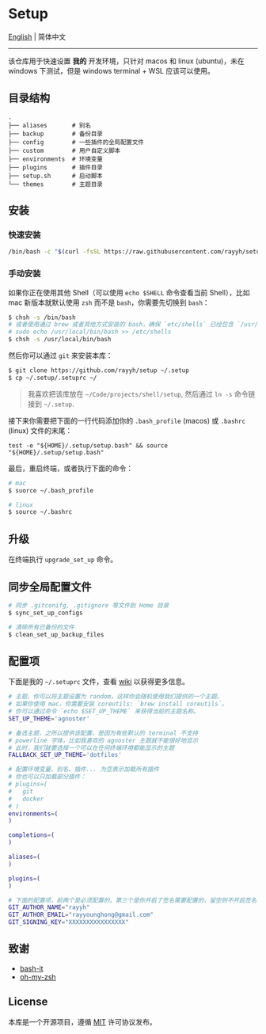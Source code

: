 # Setup

[English](README.md) | 简体中文

---

该仓库用于快速设置 **我的** 开发环境，只针对 macos 和 linux (ubuntu)，未在 windows 下测试，但是 windows terminal + WSL 应该可以使用。

## 目录结构

```
.
├── aliases       # 别名
├── backup        # 备份目录
├── config        # 一些插件的全局配置文件
├── custom        # 用户自定义脚本
├── environments  # 环境变量
├── plugins       # 插件目录
├── setup.sh      # 启动脚本
└── themes        # 主题目录
```

## 安装

### 快速安装

```bash
/bin/bash -c "$(curl -fsSL https://raw.githubusercontent.com/rayyh/setup/master/install.sh)"
```

### 手动安装

如果你正在使用其他 Shell（可以使用 `echo $SHELL` 命令查看当前 Shell），比如 mac 新版本就默认使用 `zsh` 而不是 `bash`，你需要先切换到 `bash`：

```bash
$ chsh -s /bin/bash
# 或者使用通过 brew 或者其他方式安装的 bash，确保 `etc/shells` 已经包含 `/usr/local/bin/bash`
# sudo echo /usr/local/bin/bash >> /etc/shells
$ chsh -s /usr/local/bin/bash
```

然后你可以通过 `git` 来安装本库：

```bash
$ git clone https://github.com/rayyh/setup ~/.setup
$ cp ~/.setup/.setuprc ~/
```

> 我喜欢把该库放在 `~/Code/projects/shell/setup`, 然后通过 `ln -s` 命令链接到 `~/.setup`.

接下来你需要把下面的一行代码添加你的 `.bash_profile` (macos) 或 `.bashrc` (linux) 文件的末尾：

```
test -e "${HOME}/.setup/setup.bash" && source "${HOME}/.setup/setup.bash"
```

最后，重启终端，或者执行下面的命令：

```bash
# mac
$ suorce ~/.bash_profile

# linux
$ source ~/.bashrc
```

## 升级

在终端执行 `upgrade_set_up` 命令。

## 同步全局配置文件

```bash
# 同步 .gitconifg, .gitignore 等文件到 Home 目录
$ sync_set_up_configs 

# 清除所有已备份的文件
$ clean_set_up_backup_files
```

## 配置项

下面是我的 `~/.setuprc` 文件，查看 [wiki](https://github.com/RayYH/setup/wiki) 以获得更多信息。

```bash
# 主题，你可以将主题设置为 random，这样你会随机使用我们提供的一个主题。
# 如果你使用 mac，你需要安装 coreutils: `brew install coreutils`。
# 你可以通过命令 `echo $SET_UP_THEME` 来获得当前的主题名称。
SET_UP_THEME='agnoster'

# 备选主题，之所以提供该配置，是因为有些默认的 terminal 不支持
# powerline 字体，比如我喜欢的 agnoster 主题就不能很好地显示
# 此时，我们就要选择一个可以在任何终端环境都能显示的主题
FALLBACK_SET_UP_THEME='dotfiles'

# 配置环境变量、别名、插件... 为空表示加载所有插件
# 你也可以只加载部分插件：
# plugins=(
#   git
#   docker
# )
environments=(
)

completions=(
)

aliases=(
)

plugins=(
)

# 下面的配置项，前两个是必须配置的，第三个是你开启了签名需要配置的，留空则不开启签名
GIT_AUTHOR_NAME="rayyh"
GIT_AUTHOR_EMAIL="rayyounghong@gmail.com"
GIT_SIGNING_KEY="XXXXXXXXXXXXXXXX"
```

## 致谢

+ [bash-it](https://github.com/Bash-it/bash-it)
+ [oh-my-zsh](https://github.com/ohmyzsh/ohmyzsh)

## License

本库是一个开源项目，遵循 [MIT](LICENSE) 许可协议发布。
